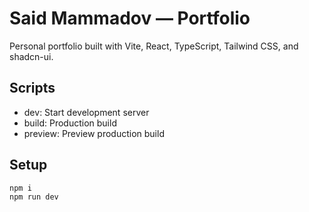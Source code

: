 # Said Mammadov — Portfolio

Personal portfolio built with Vite, React, TypeScript, Tailwind CSS, and shadcn-ui.

## Scripts

- dev: Start development server
- build: Production build
- preview: Preview production build

## Setup

```sh
npm i
npm run dev
```
